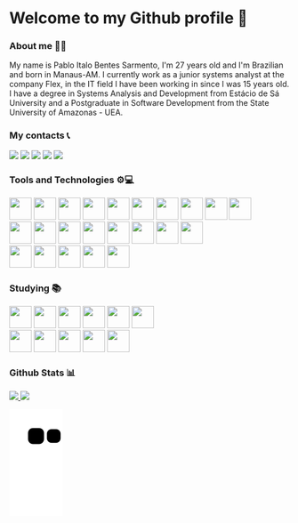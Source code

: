 # Welcome to my Github profile 👋

### About me 🧑‍💻

My name is Pablo Italo Bentes Sarmento, I'm 27 years old and I'm Brazilian and born in Manaus-AM. I currently work as a junior systems analyst at the company Flex, in the IT field I have been working in since I was 15 years old.
I have a degree in Systems Analysis and Development from Estácio de Sá University and a Postgraduate in Software Development from the State University of Amazonas - UEA.

### My contacts 📞

<div>
  <a href="https://www.linkedin.com/in/seu-usuário-linkedln-aqui" target="_blank"><img loading="lazy" src="https://img.shields.io/badge/-LinkedIn-%230077B5?style=for-the-badge&logo=linkedin&logoColor=white" target="_blank"></a> 
  <a href = "mailto:contato@seu-usuário-aqui"><img loading="lazy" src="https://img.shields.io/badge/Gmail-D14836?style=for-the-badge&logo=gmail&logoColor=white" target="_blank"></a>
  <a href="https://instagram.com/seu-usuário-instagram-aqui" target="_blank"><img loading="lazy" src="https://img.shields.io/badge/-Instagram-%23E4405F?style=for-the-badge&logo=instagram&logoColor=white" target="_blank"></a>
  <a href="https://www.youtube.com/seu-canal-youtube-aqui" target="_blank"><img loading="lazy" src="https://img.shields.io/badge/YouTube-FF0000?style=for-the-badge&logo=youtube&logoColor=white" target="_blank"></a>
  <a href="https://www.twitch.tv/seu-usuário-aqui" target="_blank"><img loading="lazy" src="https://img.shields.io/badge/Twitch-9146FF?style=for-the-badge&logo=twitch&logoColor=white" target="_blank"></a>
</div>

### Tools and Technologies ⚙️💻
<div>
  <img src="https://cdn.jsdelivr.net/gh/devicons/devicon/icons/github/github-original-wordmark.svg" width="40" height="40" />
  <img loading="lazy" src="https://cdn.jsdelivr.net/gh/devicons/devicon/icons/git/git-original.svg" width="40" height="40" />
  <img src="https://cdn.jsdelivr.net/gh/devicons/devicon/icons/gitlab/gitlab-plain-wordmark.svg" width="40" height="40" />
  <img src="https://cdn.jsdelivr.net/gh/devicons/devicon/icons/bootstrap/bootstrap-original-wordmark.svg" width="40" height="40" />
  <img src="https://cdn.jsdelivr.net/gh/devicons/devicon/icons/devicon/devicon-original.svg" width="40" height="40" />
  <img src="https://cdn.jsdelivr.net/gh/devicons/devicon/icons/html5/html5-plain-wordmark.svg" width="40" height="40" />
  <img src="https://cdn.jsdelivr.net/gh/devicons/devicon/icons/css3/css3-plain-wordmark.svg" width="40" height="40" />
  <img src="https://cdn.jsdelivr.net/gh/devicons/devicon/icons/sass/sass-original.svg" width="40" height="40" />
  <img src="https://cdn.jsdelivr.net/gh/devicons/devicon/icons/figma/figma-original.svg" width="40" height="40" />
  <img src="https://cdn.jsdelivr.net/gh/devicons/devicon/icons/trello/trello-plain-wordmark.svg" width="40" height="40" />
  <br/>
  <img src="https://cdn.jsdelivr.net/gh/devicons/devicon/icons/csharp/csharp-original.svg" width="40" height="40" />
  <img src="https://cdn.jsdelivr.net/gh/devicons/devicon/icons/dot-net/dot-net-original.svg" width="40" height="40" />
  <img src="https://cdn.jsdelivr.net/gh/devicons/devicon/icons/dotnetcore/dotnetcore-original.svg" width="40" height="40" />
  <img src="https://cdn.jsdelivr.net/gh/devicons/devicon/icons/nuget/nuget-original-wordmark.svg" width="40" height="40" />
  <img src="https://cdn.jsdelivr.net/gh/devicons/devicon/icons/visualstudio/visualstudio-plain.svg" width="40" height="40" />
  <img src="https://cdn.jsdelivr.net/gh/devicons/devicon/icons/vscode/vscode-original.svg" width="40" height="40" />
  <img src="https://cdn.jsdelivr.net/gh/devicons/devicon/icons/javascript/javascript-original.svg" width="40" height="40" />
  <img src="https://cdn.jsdelivr.net/gh/devicons/devicon/icons/jquery/jquery-plain-wordmark.svg" width="40" height="40" />
  <br/>
  <img src="https://cdn.jsdelivr.net/gh/devicons/devicon/icons/microsoftsqlserver/microsoftsqlserver-plain.svg" width="40" height="40" />
  <img src="https://cdn.jsdelivr.net/gh/devicons/devicon/icons/mysql/mysql-original-wordmark.svg" width="40" height="40" />
  <img src="https://cdn.jsdelivr.net/gh/devicons/devicon/icons/sqlite/sqlite-original-wordmark.svg" width="40" height="40" />
  <img src="https://cdn.jsdelivr.net/gh/devicons/devicon/icons/oracle/oracle-original.svg" width="40" height="40" />
  <img src="https://cdn.jsdelivr.net/gh/devicons/devicon/icons/postgresql/postgresql-original-wordmark.svg" width="40" height="40" />
<div>

### Studying 📚
<img src="https://cdn.jsdelivr.net/gh/devicons/devicon/icons/nodejs/nodejs-original.svg" width="40" height="40" />
<img src="https://cdn.jsdelivr.net/gh/devicons/devicon/icons/npm/npm-original-wordmark.svg" width="40" height="40" />
<img src="https://cdn.jsdelivr.net/gh/devicons/devicon/icons/nginx/nginx-original.svg" width="40" height="40" />
<img src="https://cdn.jsdelivr.net/gh/devicons/devicon/icons/typescript/typescript-original.svg" width="40" height="40" />
<img src="https://cdn.jsdelivr.net/gh/devicons/devicon/icons/angularjs/angularjs-original.svg" width="40" height="40" />
<img src="https://cdn.jsdelivr.net/gh/devicons/devicon/icons/docker/docker-plain-wordmark.svg" width="40" height="40" />
<br/>
<img src="https://cdn.jsdelivr.net/gh/devicons/devicon/icons/anaconda/anaconda-original-wordmark.svg" width="40" height="40" />
<img src="https://cdn.jsdelivr.net/gh/devicons/devicon/icons/jupyter/jupyter-original-wordmark.svg" width="40" height="40" />
<img src="https://cdn.jsdelivr.net/gh/devicons/devicon/icons/python/python-original-wordmark.svg" width="40" height="40" />
<img src="https://cdn.jsdelivr.net/gh/devicons/devicon/icons/pandas/pandas-original-wordmark.svg" width="40" height="40" />
<img src="https://cdn.jsdelivr.net/gh/devicons/devicon/icons/azure/azure-original-wordmark.svg" width="40" height="40" />

### Github Stats 📊
<div>
  <a href="https://github.com/PabloItalo13">
  <img loading="lazy" height="180em" src="https://github-readme-stats.vercel.app/api/top-langs/?PabloItalo13&layout=compact&langs_count=7&theme=dracula"/>
  <img loading="lazy" height="180em" src="https://github-readme-stats.vercel.app/api?PabloItalo13&show_icons=true&theme=dracula&include_all_commits=true&count_private=true"/>
</div>

![Snake animation](https://github.com/PabloItalo13/PabloItalo13/blob/output/github-contribution-grid-snake.svg)

